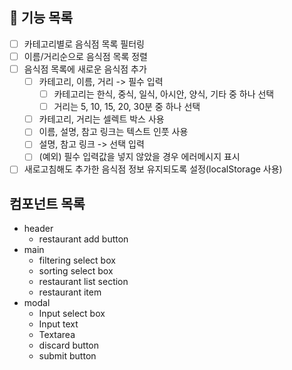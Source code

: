## 🐾 기능 목록

- [ ] 카테고리별로 음식점 목록 필터링
- [ ] 이름/거리순으로 음식점 목록 정렬
- [ ] 음식점 목록에 새로운 음식점 추가
    - [ ] 카테고리, 이름, 거리 -> 필수 입력
        - [ ] 카테고리는 한식, 중식, 일식, 아시안, 양식, 기타 중 하나 선택
        - [ ] 거리는 5, 10, 15, 20, 30분 중 하나 선택
    - [ ] 카테고리, 거리는 셀렉트 박스 사용
    - [ ] 이름, 설명, 참고 링크는 텍스트 인풋 사용
    - [ ] 설명, 참고 링크 -> 선택 입력
    - [ ] (예외) 필수 입력값을 넣지 않았을 경우 에러메시지 표시 
- [ ] 새로고침해도 추가한 음식점 정보 유지되도록 설정(localStorage 사용)

## 컴포넌트 목록
- header
    - restaurant add button
- main
    - filtering select box
    - sorting select box
    - restaurant list section
    - restaurant item
- modal
    - Input select box
    - Input text
    - Textarea
    - discard button
    - submit button